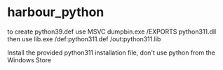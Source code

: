 # harbour_python

to create python39.def use MSVC dumpbin.exe /EXPORTS python311.dll then use lib.exe /def:python311.def /out:python311.lib

Install the provided python311 installation file, don't use python from the Windows Store
